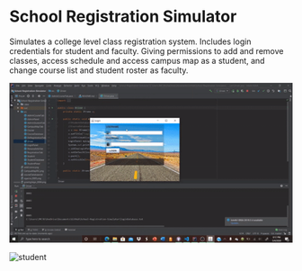 # School Registration Simulator

Simulates a college level class registration system. Includes login credentials for student and faculty. Giving permissions to add and remove classes, access schedule and access campus map as a student, and change course list and student roster as faculty.


![login](/README_Pics/login_adm.gif)

![student](/README_Pics/student.gif)



